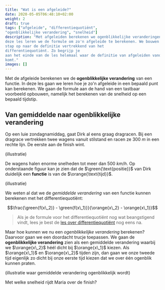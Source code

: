 ```yaml
---
title: "Wat is een afgeleide?"
date: 2020-05-05T06:48:10+02:00
weight: 2
draft: true
tags: ["afgeleide", "differentiequotiënt", 
"ogenblikkelijke verandering", "snelheid"]
description: "Met afgeleiden berekenen we ogenblikkelijke veranderingen. In
deze les leren we de formule om zo'n afgeleide te berekenen. We bouwen stap per
stap op naar de definitie vertrekkend van het
differentiequotiënt. Zo begrijp je
aan het einde van de les helemaal waar de definitie van afgeleiden vandaan
komt."
images: []
---
```


Met de afgeleide berekenen we de **ogenblikkelijke verandering** van een functie. In deze les gaan we leren hoe je zo'n afgeleide in een bepaald punt kan berekenen. We gaan de formule aan de hand van een tastbaar voorbeeld opbouwen, namelijk het berekenen van de snelheid op een bepaald tijdstip.


## Van gemiddelde naar ogenblikkelijke verandering

Op een luie zondagnamiddag, gaat Dirk al eens graag dragracen. Bij een dragrace vertrekken twee wagens vanuit
stilstand en racen ze $300~\si{m}$ in een rechte lijn. De eerste aan de finish
wint.

(illustratie)

De wagens halen enorme snelheden tot meer dan $500~\si{km/h}$. Op onderstaande figuur kan je zien dat de $\green{\text{positie}}$ van Dirk duidelijk een **functie** is van de $\orange{\text{tijd}}$. 

(illustratie)

We weten al dat we de *gemiddelde verandering* van een functie kunnen berekenen met het differentiequotiënt:

$$\frac{\green{f(x\_2)} - \green{f(x\_1)}}{\orange{x\_2} - \orange{x\_1}}$$

> Als je de formule voor het differentiequotiënt nog wat beangstigend vindt, lees je best de [les over differentiequotiënt](../differentiequotient) nog eens na.

Maar hoe kunnen we nu een *ogenblikkelijke verandering* berekenen? Daarvoor gaan we een doordacht trucje toepassen. We gaan de **ogenblikkelijke verandering** zien als een gemiddelde verandering waarbij we $\orange{x\_2}$ héél dicht bij $\orange{x\_1}$ kiezen. Als $\orange{x\_1}$ en $\orange{x\_2}$ tijden zijn, dan gaan we onze tweede tijd eigenlijk zo dicht bij onze eerste tijd kiezen dat we over één ogenblik kunnen praten.

(illustratie waar gemiddelde verandering ogenblikkelijk wordt)

Met welke snelheid rijdt Maria over de finish?

